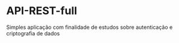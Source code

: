 # API-REST-full
Simples aplicação com finalidade de estudos sobre autenticação e criptografia de dados
